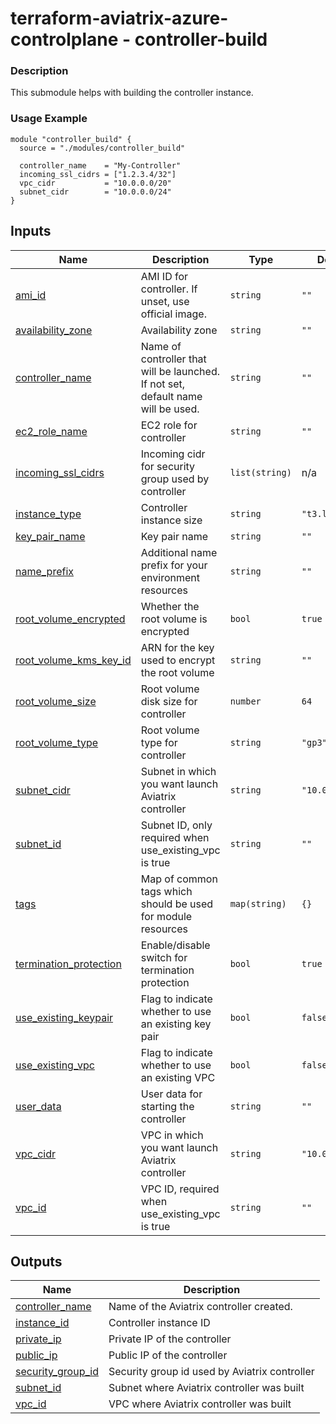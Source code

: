 <!-- BEGIN_TF_DOCS -->
# terraform-aviatrix-azure-controlplane - controller-build

### Description
This submodule helps with building the controller instance.

### Usage Example
```hcl
module "controller_build" {
  source = "./modules/controller_build"

  controller_name    = "My-Controller"
  incoming_ssl_cidrs = ["1.2.3.4/32"]
  vpc_cidr           = "10.0.0.0/20"
  subnet_cidr        = "10.0.0.0/24"
}
```
## Inputs

| Name | Description | Type | Default | Required |
|------|-------------|------|---------|:--------:|
| <a name="input_ami_id"></a> [ami\_id](#input\_ami\_id) | AMI ID for controller. If unset, use official image. | `string` | `""` | no |
| <a name="input_availability_zone"></a> [availability\_zone](#input\_availability\_zone) | Availability zone | `string` | `""` | no |
| <a name="input_controller_name"></a> [controller\_name](#input\_controller\_name) | Name of controller that will be launched. If not set, default name will be used. | `string` | `""` | no |
| <a name="input_ec2_role_name"></a> [ec2\_role\_name](#input\_ec2\_role\_name) | EC2 role for controller | `string` | `""` | no |
| <a name="input_incoming_ssl_cidrs"></a> [incoming\_ssl\_cidrs](#input\_incoming\_ssl\_cidrs) | Incoming cidr for security group used by controller | `list(string)` | n/a | yes |
| <a name="input_instance_type"></a> [instance\_type](#input\_instance\_type) | Controller instance size | `string` | `"t3.large"` | no |
| <a name="input_key_pair_name"></a> [key\_pair\_name](#input\_key\_pair\_name) | Key pair name | `string` | `""` | no |
| <a name="input_name_prefix"></a> [name\_prefix](#input\_name\_prefix) | Additional name prefix for your environment resources | `string` | `""` | no |
| <a name="input_root_volume_encrypted"></a> [root\_volume\_encrypted](#input\_root\_volume\_encrypted) | Whether the root volume is encrypted | `bool` | `true` | no |
| <a name="input_root_volume_kms_key_id"></a> [root\_volume\_kms\_key\_id](#input\_root\_volume\_kms\_key\_id) | ARN for the key used to encrypt the root volume | `string` | `""` | no |
| <a name="input_root_volume_size"></a> [root\_volume\_size](#input\_root\_volume\_size) | Root volume disk size for controller | `number` | `64` | no |
| <a name="input_root_volume_type"></a> [root\_volume\_type](#input\_root\_volume\_type) | Root volume type for controller | `string` | `"gp3"` | no |
| <a name="input_subnet_cidr"></a> [subnet\_cidr](#input\_subnet\_cidr) | Subnet in which you want launch Aviatrix controller | `string` | `"10.0.1.0/24"` | no |
| <a name="input_subnet_id"></a> [subnet\_id](#input\_subnet\_id) | Subnet ID, only required when use\_existing\_vpc is true | `string` | `""` | no |
| <a name="input_tags"></a> [tags](#input\_tags) | Map of common tags which should be used for module resources | `map(string)` | `{}` | no |
| <a name="input_termination_protection"></a> [termination\_protection](#input\_termination\_protection) | Enable/disable switch for termination protection | `bool` | `true` | no |
| <a name="input_use_existing_keypair"></a> [use\_existing\_keypair](#input\_use\_existing\_keypair) | Flag to indicate whether to use an existing key pair | `bool` | `false` | no |
| <a name="input_use_existing_vpc"></a> [use\_existing\_vpc](#input\_use\_existing\_vpc) | Flag to indicate whether to use an existing VPC | `bool` | `false` | no |
| <a name="input_user_data"></a> [user\_data](#input\_user\_data) | User data for starting the controller | `string` | `""` | no |
| <a name="input_vpc_cidr"></a> [vpc\_cidr](#input\_vpc\_cidr) | VPC in which you want launch Aviatrix controller | `string` | `"10.0.0.0/16"` | no |
| <a name="input_vpc_id"></a> [vpc\_id](#input\_vpc\_id) | VPC ID, required when use\_existing\_vpc is true | `string` | `""` | no |

## Outputs

| Name | Description |
|------|-------------|
| <a name="output_controller_name"></a> [controller\_name](#output\_controller\_name) | Name of the Aviatrix controller created. |
| <a name="output_instance_id"></a> [instance\_id](#output\_instance\_id) | Controller instance ID |
| <a name="output_private_ip"></a> [private\_ip](#output\_private\_ip) | Private IP of the controller |
| <a name="output_public_ip"></a> [public\_ip](#output\_public\_ip) | Public IP of the controller |
| <a name="output_security_group_id"></a> [security\_group\_id](#output\_security\_group\_id) | Security group id used by Aviatrix controller |
| <a name="output_subnet_id"></a> [subnet\_id](#output\_subnet\_id) | Subnet where Aviatrix controller was built |
| <a name="output_vpc_id"></a> [vpc\_id](#output\_vpc\_id) | VPC where Aviatrix controller was built |
<!-- END_TF_DOCS -->